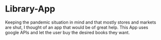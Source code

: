# Library-App
Keeping the pandemic situation in mind and that mostly stores and markets are shut, I thought of an app that would be of great help. This App uses google APIs and let the user buy the desired books they want.
